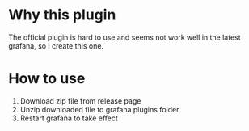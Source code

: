 # Why this plugin

The official plugin is hard to use and seems not work well in the latest grafana, so i create this one.

# How to use

1. Download zip file from release page
2. Unzip downloaded file to grafana plugins folder
3. Restart grafana to take effect